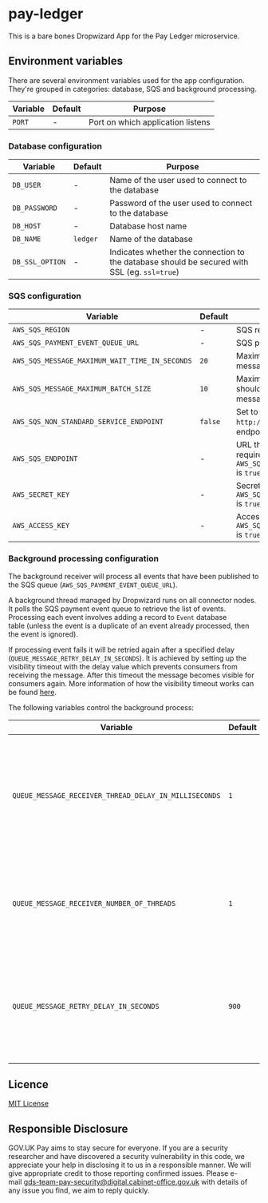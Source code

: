 # pay-ledger

This is a bare bones Dropwizard App for the Pay Ledger microservice.

## Environment variables

There are several environment variables used for the app configuration. They're grouped in categories: database, SQS
and background processing.

| Variable | Default | Purpose |
|----------|---------|---------|
| `PORT` | - | Port on which application listens |

### Database configuration

| Variable | Default | Purpose |
|----------|---------|---------|
| `DB_USER` | - | Name of the user used to connect to the database |
| `DB_PASSWORD` | - | Password of the user used to connect to the database |
| `DB_HOST` | - | Database host name |
| `DB_NAME` | `ledger` | Name of the database |
| `DB_SSL_OPTION`| - | Indicates whether the connection to the database should be secured with SSL (eg. `ssl=true`) |

### SQS configuration

| Variable | Default | Purpose |
|----------|---------|---------|
| `AWS_SQS_REGION` | - | SQS region |
| `AWS_SQS_PAYMENT_EVENT_QUEUE_URL` | - | SQS payment event queue URL |
| `AWS_SQS_MESSAGE_MAXIMUM_WAIT_TIME_IN_SECONDS` | `20` | Maximum wait time for long poll message requests to queue |
| `AWS_SQS_MESSAGE_MAXIMUM_BATCH_SIZE` | `10` | Maximum number of messages that should be received in an individual message batch |
| `AWS_SQS_NON_STANDARD_SERVICE_ENDPOINT` | `false` | Set to true to use a non standard (eg: `http://my-own-sqs-endpoint`) SQS endpoint |
| `AWS_SQS_ENDPOINT` | - | URL that is the entry point for SQS. Only required when `AWS_SQS_NON_STANDARD_SERVICE_ENDPOINT` is `true` |
| `AWS_SECRET_KEY` | - | Secret key. Only required when `AWS_SQS_NON_STANDARD_SERVICE_ENDPOINT` is `true`
| `AWS_ACCESS_KEY` | - | Access key. Only required when `AWS_SQS_NON_STANDARD_SERVICE_ENDPOINT` is `true` |

### Background processing configuration

The background receiver will process all events that have been published to the SQS
queue&nbsp;(`AWS_SQS_PAYMENT_EVENT_QUEUE_URL`).

A background thread managed by Dropwizard runs on all connector nodes. It polls the SQS payment event queue to retrieve
the list of events.
Processing each event involves adding a record to `Event` database table&nbsp;(unless the event is a duplicate of an event
already processed, then the event is ignored).

If processing event fails it will be retried again after a specified delay (`QUEUE_MESSAGE_RETRY_DELAY_IN_SECONDS`).
It is achieved by setting up the visibility timeout with the delay value which prevents consumers from receiving the message.
After this timeout the message becomes visible for consumers again.
More information of how the visibility timeout works can be found [here](https://docs.aws.amazon.com/AWSSimpleQueueService/latest/SQSDeveloperGuide/sqs-visibility-timeout.html).

The following variables control the background process:

| Variable | Default | Purpose |
|----------|---------|---------|
| `QUEUE_MESSAGE_RECEIVER_THREAD_DELAY_IN_MILLISECONDS` | `1` | Duration in seconds that the queue message receiver should wait between running threads|
| `QUEUE_MESSAGE_RECEIVER_NUMBER_OF_THREADS` | `1` | The number of polling threads started by the queue message scheduler |
| `QUEUE_MESSAGE_RETRY_DELAY_IN_SECONDS` | `900` | The duration in seconds that a message should be deferred before it should be retried |

## Licence

[MIT License](LICENSE)

## Responsible Disclosure

GOV.UK Pay aims to stay secure for everyone. If you are a security researcher and have discovered a security
vulnerability in this code, we appreciate your help in disclosing it to us in a responsible manner. We will give
appropriate credit to those reporting confirmed issues. Please
e-mail&nbsp;[gds-team-pay-security@digital.cabinet-office.gov.uk](mailto:gds-team-pay-security@digital.cabinet-office.gov.uk)
with details of any issue you find, we aim to reply quickly.